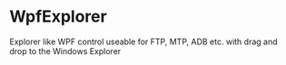 # WpfExplorer
Explorer like WPF control useable for FTP, MTP, ADB etc. with drag and drop to the Windows Explorer
